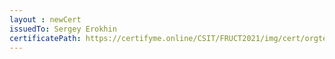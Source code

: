 ```yaml
--- 
layout : newCert 
issuedTo: Sergey Erokhin 
certificatePath: https://certifyme.online/CSIT/FRUCT2021/img/cert/orgteam/SergeyErokhin_6b94d.png
--- 
```

